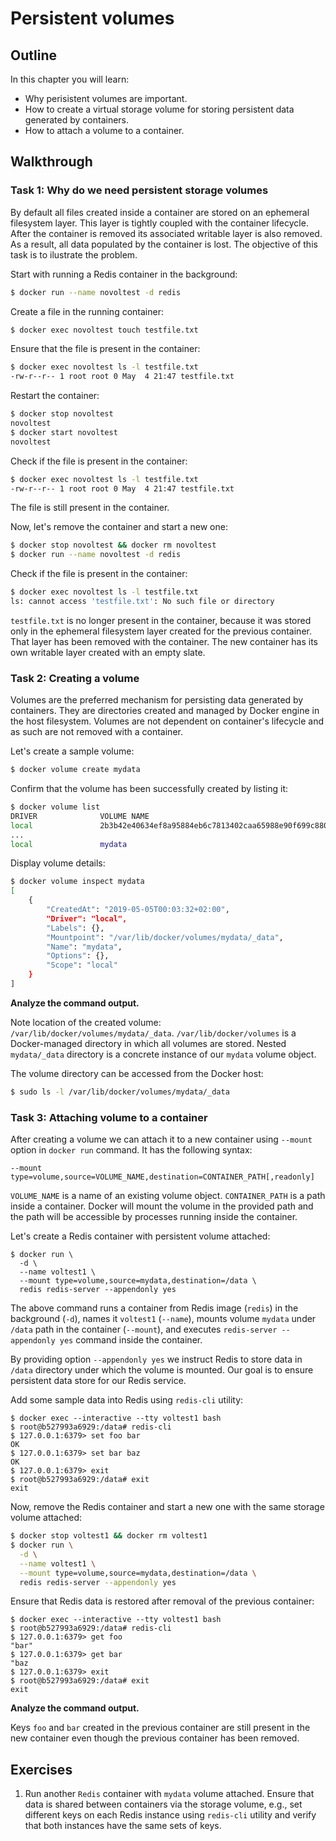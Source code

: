 # Persistent volumes

## Outline

In this chapter you will learn:

* Why perisistent volumes are important.
* How to create a virtual storage volume for storing persistent data generated by containers.
* How to attach a volume to a container.

## Walkthrough

### Task 1: Why do we need persistent storage volumes

By default all files created inside a container are stored on an ephemeral filesystem layer. This layer is tightly coupled with the container lifecycle. After the container is removed its associated writable layer is also removed. As a result, all data populated by the container is lost. The objective of this task is to ilustrate the problem.

Start with running a Redis container in the background:

```bash
$ docker run --name novoltest -d redis
```

Create a file in the running container:

```bash
$ docker exec novoltest touch testfile.txt
```

Ensure that the file is present in the container:

```bash
$ docker exec novoltest ls -l testfile.txt
-rw-r--r-- 1 root root 0 May  4 21:47 testfile.txt
```

Restart the container:

```bash
$ docker stop novoltest
novoltest
$ docker start novoltest
novoltest
```

Check if the file is present in the container:

```bash
$ docker exec novoltest ls -l testfile.txt
-rw-r--r-- 1 root root 0 May  4 21:47 testfile.txt
```

The file is still present in the container.

Now, let's remove the container and start a new one:

```bash
$ docker stop novoltest && docker rm novoltest
$ docker run --name novoltest -d redis
```

Check if the file is present in the container:

```bash
$ docker exec novoltest ls -l testfile.txt
ls: cannot access 'testfile.txt': No such file or directory
```

`testfile.txt` is no longer present in the container, because it was stored only in the ephemeral filesystem layer created for the previous container. That layer has been removed with the container. The new container has its own writable layer created with an empty slate.

### Task 2: Creating a volume

Volumes are the preferred mechanism for persisting data generated by containers. They are directories created and managed by Docker engine in the host filesystem. Volumes are not dependent on container's lifecycle and as such are not removed with a container.

Let's create a sample volume:

```bash
$ docker volume create mydata
```

Confirm that the volume has been successfully created by listing it:

```bash
$ docker volume list
DRIVER              VOLUME NAME
local               2b3b42e40634ef8a95884eb6c7813402caa65988e90f699c8803480fc393e25a
...
local               mydata
```

Display volume details:

```bash
$ docker volume inspect mydata
[
    {
        "CreatedAt": "2019-05-05T00:03:32+02:00",
        "Driver": "local",
        "Labels": {},
        "Mountpoint": "/var/lib/docker/volumes/mydata/_data",
        "Name": "mydata",
        "Options": {},
        "Scope": "local"
    }
]
```

**Analyze the command output.**

Note location of the created volume: `/var/lib/docker/volumes/mydata/_data`. `/var/lib/docker/volumes` is a Docker-managed directory in which all volumes are stored. Nested `mydata/_data` directory is a concrete instance of our `mydata` volume object.

The volume directory can be accessed from the Docker host:

```bash
$ sudo ls -l /var/lib/docker/volumes/mydata/_data
```

### Task 3: Attaching volume to a container

After creating a volume we can attach it to a new container using `--mount` option in `docker run` command. It has the following syntax:

```
--mount type=volume,source=VOLUME_NAME,destination=CONTAINER_PATH[,readonly]
```

`VOLUME_NAME` is a name of an existing volume object. `CONTAINER_PATH` is a path inside a container. Docker will mount the volume in the provided path and the path will be accessible by processes running inside the container.

Let's create a Redis container with persistent volume attached:

```
$ docker run \
  -d \
  --name voltest1 \
  --mount type=volume,source=mydata,destination=/data \
  redis redis-server --appendonly yes
```

The above command runs a container from Redis image (`redis`) in the background (`-d`), names it `voltest1` (`--name`), mounts volume `mydata` under `/data` path in the container (`--mount`), and executes `redis-server --appendonly yes` command inside the container.

By providing option `--appendonly yes` we instruct Redis to store data in `/data` directory under which the volume is mounted. Our goal is to ensure persistent data store for our Redis service.

Add some sample data into Redis using `redis-cli` utility:

```
$ docker exec --interactive --tty voltest1 bash
$ root@b527993a6929:/data# redis-cli
$ 127.0.0.1:6379> set foo bar
OK
$ 127.0.0.1:6379> set bar baz
OK
$ 127.0.0.1:6379> exit
$ root@b527993a6929:/data# exit
exit
```

Now, remove the Redis container and start a new one with the same storage volume attached:

```bash
$ docker stop voltest1 && docker rm voltest1
$ docker run \
  -d \
  --name voltest1 \
  --mount type=volume,source=mydata,destination=/data \
  redis redis-server --appendonly yes
```

Ensure that Redis data is restored after removal of the previous container:

```
$ docker exec --interactive --tty voltest1 bash
$ root@b527993a6929:/data# redis-cli
$ 127.0.0.1:6379> get foo
"bar"
$ 127.0.0.1:6379> get bar
"baz
$ 127.0.0.1:6379> exit
$ root@b527993a6929:/data# exit
exit
```

**Analyze the command output.**

Keys `foo` and `bar` created in the previous container are still present in the new container even though the previous container has been removed.

## Exercises

1. Run another `Redis` container with `mydata` volume attached. Ensure that data is shared between containers via the storage volume, e.g., set different keys on each Redis instance using `redis-cli` utility and verify that both instances have the same sets of keys.
